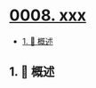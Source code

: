 # [0008. xxx](https://github.com/Tdahuyou/TNotes.leetcode/tree/main/notes/0008.%20xxx)

<!-- region:toc -->

- [1. 📝 概述](#1--概述)

<!-- endregion:toc -->

## 1. 📝 概述
